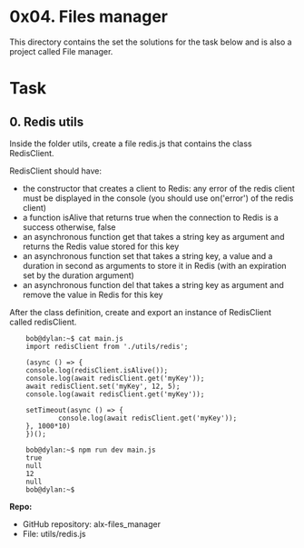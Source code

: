 # 0x04. Files manager
This directory contains the set the solutions for the task below and is also a project called File manager.

# Task
## 0. Redis utils

Inside the folder utils, create a file redis.js that contains the class RedisClient.

RedisClient should have:

- the constructor that creates a client to Redis:
any error of the redis client must be displayed in the console (you should use on('error') of the redis client)
- a function isAlive that returns true when the connection to Redis is a success otherwise, false
- an asynchronous function get that takes a string key as argument and returns the Redis value stored for this key
- an asynchronous function set that takes a string key, a value and a duration in second as arguments to store it in Redis (with an expiration set by the duration argument)
- an asynchronous function del that takes a string key as argument and remove the value in Redis for this key

After the class definition, create and export an instance of RedisClient called redisClient.

        bob@dylan:~$ cat main.js
        import redisClient from './utils/redis';

        (async () => {
        console.log(redisClient.isAlive());
        console.log(await redisClient.get('myKey'));
        await redisClient.set('myKey', 12, 5);
        console.log(await redisClient.get('myKey'));

        setTimeout(async () => {
                console.log(await redisClient.get('myKey'));
        }, 1000*10)
        })();

        bob@dylan:~$ npm run dev main.js
        true
        null
        12
        null
        bob@dylan:~$ 

**Repo:**
- GitHub repository: alx-files_manager
- File: utils/redis.js